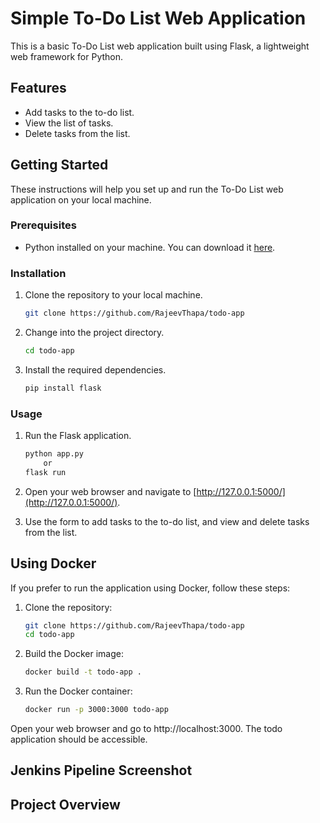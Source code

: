 # Simple To-Do List Web Application

This is a basic To-Do List web application built using Flask, a lightweight web framework for Python.

## Features

- Add tasks to the to-do list.
- View the list of tasks.
- Delete tasks from the list.

## Getting Started

These instructions will help you set up and run the To-Do List web application on your local machine.

### Prerequisites

- Python installed on your machine. You can download it [here](https://www.python.org/downloads/).

### Installation

1. Clone the repository to your local machine.

    ```bash
    git clone https://github.com/RajeevThapa/todo-app
    ```

2. Change into the project directory.

    ```bash
    cd todo-app
    ```

3. Install the required dependencies.

    ```bash
    pip install flask
    ```

### Usage

1. Run the Flask application.

    ```bash
    python app.py
        or
    flask run
    ```

2. Open your web browser and navigate to [http://127.0.0.1:5000/](http://127.0.0.1:5000/).

3. Use the form to add tasks to the to-do list, and view and delete tasks from the list.


## Using Docker

If you prefer to run the application using Docker, follow these steps:

1. Clone the repository:

   ```bash
   git clone https://github.com/RajeevThapa/todo-app
   cd todo-app

2. Build the Docker image:
   
   ```bash
   docker build -t todo-app .

3. Run the Docker container:
   
   ```bash
   docker run -p 3000:3000 todo-app

Open your web browser and go to http://localhost:3000. The todo application should be accessible.

## Jenkins Pipeline Screenshot



## Project Overview


